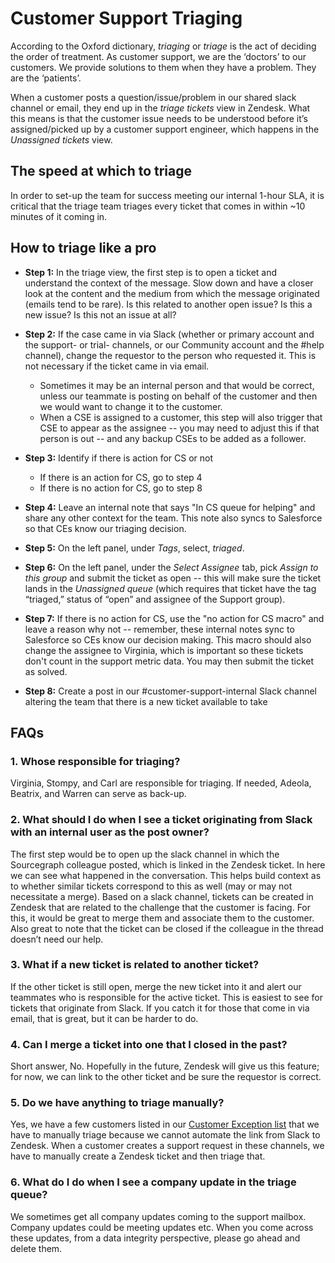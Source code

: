 # Customer Support Triaging

According to the Oxford dictionary, _triaging_ or _triage_ is the act of deciding the order of treatment. As customer support, we are the ‘doctors’ to our customers. We provide solutions to them when they have a problem. They are the ‘patients’.

When a customer posts a question/issue/problem in our shared slack channel or email, they end up in the _triage tickets_ view in Zendesk.
What this means is that the customer issue needs to be understood before it’s assigned/picked up by a customer support engineer, which happens in the _Unassigned tickets_ view.

## The speed at which to triage

In order to set-up the team for success meeting our internal 1-hour SLA, it is critical that the triage team triages every ticket that comes in within ~10 minutes of it coming in.

## How to triage like a pro

- **Step 1:** In the triage view, the first step is to open a ticket and understand the context of the message. Slow down and have a closer look at the content and the medium from which the message originated (emails tend to be rare). Is this related to another open issue? Is this a new issue? Is this not an issue at all?

- **Step 2:** If the case came in via Slack (whether or primary account and the support- or trial- channels, or our Community account and the #help channel), change the requestor to the person who requested it. This is not necessary if the ticket came in via email.

  - Sometimes it may be an internal person and that would be correct, unless our teammate is posting on behalf of the customer and then we would want to change it to the customer.
  - When a CSE is assigned to a customer, this step will also trigger that CSE to appear as the assignee -- you may need to adjust this if that person is out -- and any backup CSEs to be added as a follower.

- **Step 3:** Identify if there is action for CS or not

  - If there is an action for CS, go to step 4
  - If there is no action for CS, go to step 8

- **Step 4:** Leave an internal note that says "In CS queue for helping" and share any other context for the team. This note also syncs to Salesforce so that CEs know our triaging decision.

- **Step 5:** On the left panel, under _Tags_, select, _triaged_.

- **Step 6:** On the left panel, under the _Select Assignee_ tab, pick _Assign to this group_ and submit the ticket as open -- this will make sure the ticket lands in the _Unassigned queue_ (which requires that ticket have the tag “triaged,” status of “open” and assignee of the Support group).

- **Step 7:** If there is no action for CS, use the "no action for CS macro" and leave a reason why not -- remember, these internal notes sync to Salesforce so CEs know our decision making. This macro should also change the assignee to Virginia, which is important so these tickets don't count in the support metric data. You may then submit the ticket as solved.

- **Step 8:** Create a post in our #customer-support-internal Slack channel altering the team that there is a new ticket available to take

## FAQs

### 1. Whose responsible for triaging?

Virginia, Stompy, and Carl are responsible for triaging. If needed, Adeola, Beatrix, and Warren can serve as back-up.

### 2. What should I do when I see a ticket originating from Slack with an internal user as the post owner?

The first step would be to open up the slack channel in which the Sourcegraph colleague posted, which is linked in the Zendesk ticket. In here we can see what happened in the conversation. This helps build context as to whether similar tickets correspond to this as well (may or may not necessitate a merge). Based on a slack channel, tickets can be created in Zendesk that are related to the challenge that the customer is facing. For this, it would be great to merge them and associate them to the customer. Also great to note that the ticket can be closed if the colleague in the thread doesn’t need our help.

### 3. What if a new ticket is related to another ticket?

If the other ticket is still open, merge the new ticket into it and alert our teammates who is responsible for the active ticket. This is easiest to see for tickets that originate from Slack. If you catch it for those that come in via email, that is great, but it can be harder to do.

### 4. Can I merge a ticket into one that I closed in the past?

Short answer, No. Hopefully in the future, Zendesk will give us this feature; for now, we can link to the other ticket and be sure the requestor is correct.

### 5. Do we have anything to triage manually?

Yes, we have a few customers listed in our [Customer Exception list](customer-exceptions.md) that we have to manually triage because we cannot automate the link from Slack to Zendesk. When a customer creates a support request in these channels, we have to manually create a Zendesk ticket and then triage that.

### 6. What do I do when I see a company update in the triage queue?

We sometimes get all company updates coming to the support mailbox. Company updates could be meeting updates etc. When you come across these updates, from a data integrity perspective, please go ahead and delete them.

